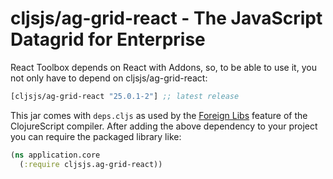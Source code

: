 # cljsjs/ag-grid-react - The JavaScript Datagrid for Enterprise

React Toolbox depends on React with Addons, so, to be able to use it, you not only have to depend on
cljsjs/ag-grid-react:

[](dependency)
```clojure
[cljsjs/ag-grid-react "25.0.1-2"] ;; latest release
```
[](/dependency)

This jar comes with `deps.cljs` as used by the [Foreign Libs][flibs] feature
of the ClojureScript compiler. After adding the above dependency to your project
you can require the packaged library like:

```clojure
(ns application.core
  (:require cljsjs.ag-grid-react))
```

[flibs]: https://clojurescript.org/reference/packaging-foreign-deps
